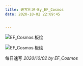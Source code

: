 ```yaml
---
title: 速写札记-By_EF_Cosmos
date: 2020-10-02 22:09:45


---
```


![EF_Cosmos 板绘](https://ftp.bmp.ovh/imgs/2020/10/d953f82bbfc9aebb.jpg)

![EF_Cosmos 板绘](https://ftp.bmp.ovh/imgs/2020/10/7ce64efdcc79507e.jpg)

每日速写
*2020/10/02 by EF_Cosmos*
